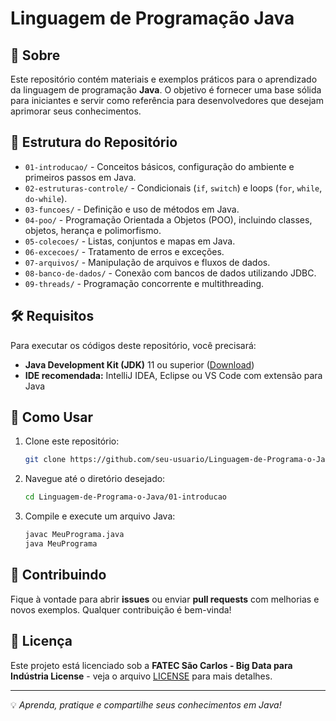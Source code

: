 # Linguagem de Programação Java

## 📌 Sobre

Este repositório contém materiais e exemplos práticos para o aprendizado da linguagem de programação **Java**. O objetivo é fornecer uma base sólida para iniciantes e servir como referência para desenvolvedores que desejam aprimorar seus conhecimentos.

## 📂 Estrutura do Repositório

- `01-introducao/` - Conceitos básicos, configuração do ambiente e primeiros passos em Java.
- `02-estruturas-controle/` - Condicionais (`if`, `switch`) e loops (`for`, `while`, `do-while`).
- `03-funcoes/` - Definição e uso de métodos em Java.
- `04-poo/` - Programação Orientada a Objetos (POO), incluindo classes, objetos, herança e polimorfismo.
- `05-colecoes/` - Listas, conjuntos e mapas em Java.
- `06-excecoes/` - Tratamento de erros e exceções.
- `07-arquivos/` - Manipulação de arquivos e fluxos de dados.
- `08-banco-de-dados/` - Conexão com bancos de dados utilizando JDBC.
- `09-threads/` - Programação concorrente e multithreading.

## 🛠️ Requisitos

Para executar os códigos deste repositório, você precisará:

- **Java Development Kit (JDK)** 11 ou superior ([Download](https://www.oracle.com/java/technologies/javase-jdk11-downloads.html))
- **IDE recomendada:** IntelliJ IDEA, Eclipse ou VS Code com extensão para Java

## 🚀 Como Usar

1. Clone este repositório:
   ```bash
   git clone https://github.com/seu-usuario/Linguagem-de-Programa-o-Java.git
   ```
2. Navegue até o diretório desejado:
   ```bash
   cd Linguagem-de-Programa-o-Java/01-introducao
   ```
3. Compile e execute um arquivo Java:
   ```bash
   javac MeuPrograma.java
   java MeuPrograma
   ```

## 🤝 Contribuindo

Fique à vontade para abrir **issues** ou enviar **pull requests** com melhorias e novos exemplos. Qualquer contribuição é bem-vinda!

## 📜 Licença

Este projeto está licenciado sob a **FATEC São Carlos - Big Data para Indústria License** - veja o arquivo [LICENSE](LICENSE) para mais detalhes.

---

💡 _Aprenda, pratique e compartilhe seus conhecimentos em Java!_
